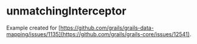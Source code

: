 # unmatchingInterceptor
Example created for [https://github.com/grails/grails-data-mapping/issues/1135](https://github.com/grails/grails-core/issues/12541).
